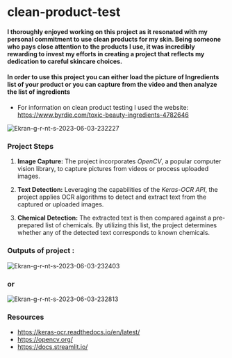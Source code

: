 # clean-product-test
#### **I thoroughly enjoyed working on this project as it resonated with my personal commitment to use clean products for my skin. Being someone who pays close attention to the products I use, it was incredibly rewarding to invest my efforts in creating a project that reflects my dedication to careful skincare choices.**
#### In order to use this project you can either load the picture of Ingredients list of your product or you can capture from the video and then analyze the list of ingredients
* For information on clean product testing I used the website: https://www.byrdie.com/toxic-beauty-ingredients-4782646
  
<img src="https://i.ibb.co/n6chcdM/Ekran-g-r-nt-s-2023-06-03-232227.png" alt="Ekran-g-r-nt-s-2023-06-03-232227" border="0">

### **Project Steps**
1. **Image Capture:** The project incorporates *OpenCV*, a popular computer vision library, to capture pictures from videos or process uploaded images.

2. **Text Detection:** Leveraging the capabilities of the *Keras-OCR API*, the project applies OCR algorithms to detect and extract text from the captured or uploaded images.

3. **Chemical Detection:** The extracted text is then compared against a pre-prepared list of chemicals. By utilizing this list, the project determines whether any of the detected text corresponds to known chemicals.

### **Outputs of project  :** 
<img src="https://i.ibb.co/6DbKYWr/Ekran-g-r-nt-s-2023-06-03-232403.png" alt="Ekran-g-r-nt-s-2023-06-03-232403" border="0">

### **or**
<img src="https://i.ibb.co/QnsRQrG/Ekran-g-r-nt-s-2023-06-03-232813.png" alt="Ekran-g-r-nt-s-2023-06-03-232813" border="0">

### Resources
* https://keras-ocr.readthedocs.io/en/latest/
* https://opencv.org/
* https://docs.streamlit.io/

